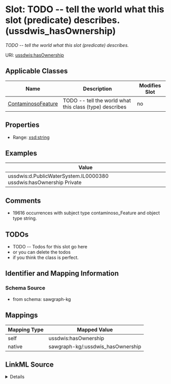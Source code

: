 

# Slot: TODO -- tell the world what this slot (predicate) describes. (ussdwis_hasOwnership)


_TODO -- tell the world what this slot (predicate) describes._





URI: [ussdwis:hasOwnership](http://sawgraph.spatialai.org/v1/us-sdwis#hasOwnership)



<!-- no inheritance hierarchy -->





## Applicable Classes

| Name | Description | Modifies Slot |
| --- | --- | --- |
| [ContaminosoFeature](../classes/ContaminosoFeature.md) | TODO -- tell the world what this class (type) describes |  no  |







## Properties

* Range: [xsd:string](http://www.w3.org/2001/XMLSchema#string)






## Examples

| Value |
| --- |
| ussdwis:d.PublicWaterSystem.IL0000380 ussdwis:hasOwnership Private |

## Comments

* 19616 occurrences with subject type contaminoso_Feature and object type string.

## TODOs

* TODO -- Todos for this slot go here
* or you can delete the todos
* if you think the class is perfect.

## Identifier and Mapping Information







### Schema Source


* from schema: sawgraph-kg




## Mappings

| Mapping Type | Mapped Value |
| ---  | ---  |
| self | ussdwis:hasOwnership |
| native | sawgraph-kg/:ussdwis_hasOwnership |




## LinkML Source

<details>
```yaml
name: ussdwis_hasOwnership
description: TODO -- tell the world what this slot (predicate) describes.
title: TODO -- tell the world what this slot (predicate) describes.
todos:
- TODO -- Todos for this slot go here
- or you can delete the todos
- if you think the class is perfect.
comments:
- 19616 occurrences with subject type contaminoso_Feature and object type string.
examples:
- value: ussdwis:d.PublicWaterSystem.IL0000380 ussdwis:hasOwnership Private
from_schema: sawgraph-kg
rank: 1000
slot_uri: ussdwis:hasOwnership
alias: ussdwis_hasOwnership
domain_of:
- contaminoso_Feature
range: string

```
</details>